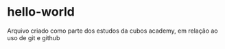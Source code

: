 # hello-world

Arquivo criado como parte dos estudos da cubos academy, em relação
ao uso de git e github